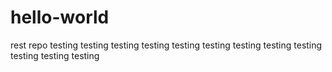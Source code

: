 # hello-world
rest repo
testing testing
testing testing
testing testing
testing testing
testing testing
testing testing
